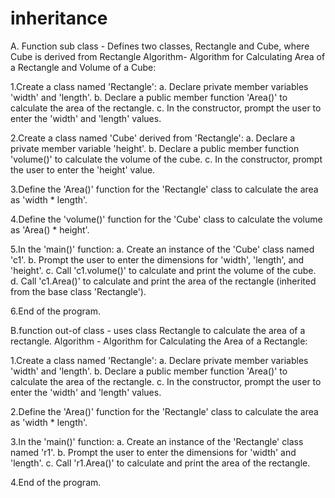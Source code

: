 # inheritance
A. Function sub class - Defines two classes, Rectangle and Cube, where Cube is derived from Rectangle Algorithm- Algorithm for Calculating Area of a Rectangle and Volume of a Cube:

1.Create a class named 'Rectangle': a. Declare private member variables 'width' and 'length'. b. Declare a public member function 'Area()' to calculate the area of the rectangle. c. In the constructor, prompt the user to enter the 'width' and 'length' values.

2.Create a class named 'Cube' derived from 'Rectangle': a. Declare a private member variable 'height'. b. Declare a public member function 'volume()' to calculate the volume of the cube. c. In the constructor, prompt the user to enter the 'height' value.

3.Define the 'Area()' function for the 'Rectangle' class to calculate the area as 'width * length'.

4.Define the 'volume()' function for the 'Cube' class to calculate the volume as 'Area() * height'.

5.In the 'main()' function: a. Create an instance of the 'Cube' class named 'c1'. b. Prompt the user to enter the dimensions for 'width', 'length', and 'height'. c. Call 'c1.volume()' to calculate and print the volume of the cube. d. Call 'c1.Area()' to calculate and print the area of the rectangle (inherited from the base class 'Rectangle').

6.End of the program.

B.function out-of class - uses class Rectangle to calculate the area of a rectangle. Algorithm - Algorithm for Calculating the Area of a Rectangle:

1.Create a class named 'Rectangle': a. Declare private member variables 'width' and 'length'. b. Declare a public member function 'Area()' to calculate the area of the rectangle. c. In the constructor, prompt the user to enter the 'width' and 'length' values.

2.Define the 'Area()' function for the 'Rectangle' class to calculate the area as 'width * length'.

3.In the 'main()' function: a. Create an instance of the 'Rectangle' class named 'r1'. b. Prompt the user to enter the dimensions for 'width' and 'length'. c. Call 'r1.Area()' to calculate and print the area of the rectangle.

4.End of the program.
